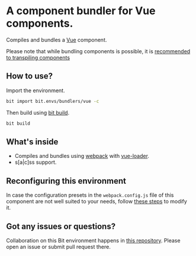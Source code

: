 # A component bundler for Vue components.
Compiles and bundles a [Vue](https://vuejs.org) component.

Please note that while bundling components is possible, it is [recommended to transpiling components](https://docs.bit.dev/docs/best-practices.html#prefer-transpiling-over-bundling)

## How to use?

Import the environment.
```bash
bit import bit.envs/bundlers/vue -c
```

Then build using [bit build](https://docs.bitsrc.io/docs/cli-build.html).
```bash
bit build
```

## What's inside

- Compiles and bundles using [webpack](https://webpack.js.org/) with [vue-loader](https://github.com/vuejs/vue-loader).
- s[a|c]ss support.

## Reconfiguring this environment

In case the configuration presets in the `webpack.config.js` file of this component are not well suited to your needs, follow [these steps](https://discourse.bit.dev/t/can-i-modify-a-build-test-environments/28) to modify it.

## Got any issues or questions?

Collaboration on this Bit environment happens in [this repository](https://github.com/teambit/bit.envs). Please open an issue or submit pull request there.
